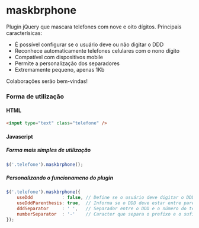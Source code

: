# maskbrphone

Plugin jQuery que mascara telefones com nove e oito dígitos. Principais caracterísicas:

- É possível configurar se o usuário deve ou não digitar o DDD
- Reconhece automaticamente telefones celulares com o nono dígito
- Compatível com dispositivos mobile
- Permite a personalização dos separadores
- Extremamente pequeno, apenas 1Kb

Colaborações serão bem-vindas!

### Forma de utilização

#### HTML

```html
<input type="text" class="telefone" />
```

#### Javascript

##### Forma mais simples de utilização

```javascript
$('.telefone').maskbrphone();
```

##### Personalizando o funcionameno do plugin

```javascript
$('.telefone').maskbrphone({  
    useDdd           : false, // Define se o usuário deve digitar o DDD  
    useDddParenthesis: true,  // Informa se o DDD deve estar entre parênteses  
    dddSeparator     : ' ',   // Separador entre o DDD e o número do telefone  
    numberSeparator  : '-'    // Caracter que separa o prefixo e o sufixo do telefone  
});
```
